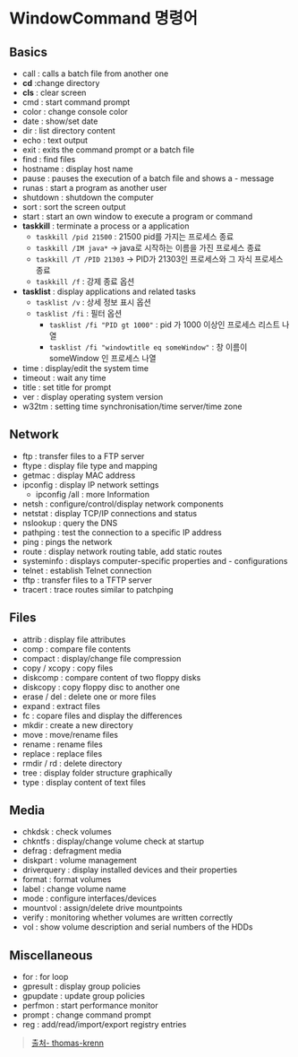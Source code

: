 # WindowCommand 명령어

## Basics

- call : calls a batch file from another one
- **cd** :change directory
- **cls** : clear screen
- cmd : start command prompt
- color : change console color
- date : show/set date
- dir : list directory content
- echo : text output
- exit : exits the command prompt or a batch file
- find : find files
- hostname : display host name
- pause : pauses the execution of a batch file and shows a - message
- runas : start a program as another user
- shutdown : shutdown the computer
- sort : sort the screen output
- start : start an own window to execute a program or command
- **taskkill** : terminate a process or a application
  - `taskkill /pid 21500` : 21500 pid를 가지는 프로세스 종료
  - `taskkill /IM java*` -> java로 시작하는 이름을 가진 프로세스 종료
  - `taskkill /T /PID 21303` -> PID가 21303인 프로세스와 그 자식 프로세스 종료
  - `taskkill /f` : 강제 종료 옵션
- **tasklist** : display applications and related tasks
  - `tasklist /v` : 상세 정보 표시 옵션
  - `tasklist /fi` : 필터 옵션
    - `tasklist /fi "PID gt 1000"` : pid 가 1000 이상인 프로세스 리스트 나열
    - `tasklist /fi "windowtitle eq someWindow"` : 창 이름이 someWindow 인 프로세스 나열
- time : display/edit the system time
- timeout : wait any time
- title : set title for prompt
- ver : display operating system version
- w32tm : setting time synchronisation/time server/time zone

## Network

- ftp : transfer files to a FTP server
- ftype : display file type and mapping
- getmac : display MAC address
- ipconfig : display IP network settings
  - ipconfig /all : more Information
- netsh : configure/control/display network components
- netstat : display TCP/IP connections and status
- nslookup : query the DNS
- pathping : test the connection to a specific IP address
- ping : pings the network
- route : display network routing table, add static routes
- systeminfo : displays computer-specific properties and - configurations
- telnet : establish Telnet connection
- tftp : transfer files to a TFTP server
- tracert : trace routes similar to patchping

## Files

- attrib : display file attributes
- comp : compare file contents
- compact : display/change file compression
- copy / xcopy : copy files
- diskcomp : compare content of two floppy disks
- diskcopy : copy floppy disc to another one
- erase / del : delete one or more files
- expand : extract files
- fc : copare files and display the differences
- mkdir : create a new directory
- move : move/rename files
- rename : rename files
- replace : replace files
- rmdir / rd : delete directory
- tree : display folder structure graphically
- type : display content of text files

## Media

- chkdsk : check volumes
- chkntfs : display/change volume check at startup
- defrag : defragment media
- diskpart : volume management
- driverquery : display installed devices and their properties
- format : format volumes
- label : change volume name
- mode : configure interfaces/devices
- mountvol : assign/delete drive mountpoints
- verify : monitoring whether volumes are written correctly
- vol : show volume description and serial numbers of the HDDs

## Miscellaneous

- for : for loop
- gpresult : display group policies
- gpupdate : update group policies
- perfmon : start performance monitor
- prompt : change command prompt
- reg : add/read/import/export registry entries

> [출처- thomas-krenn](https://www.thomas-krenn.com/en/wiki/Cmd_commands_under_Windows)